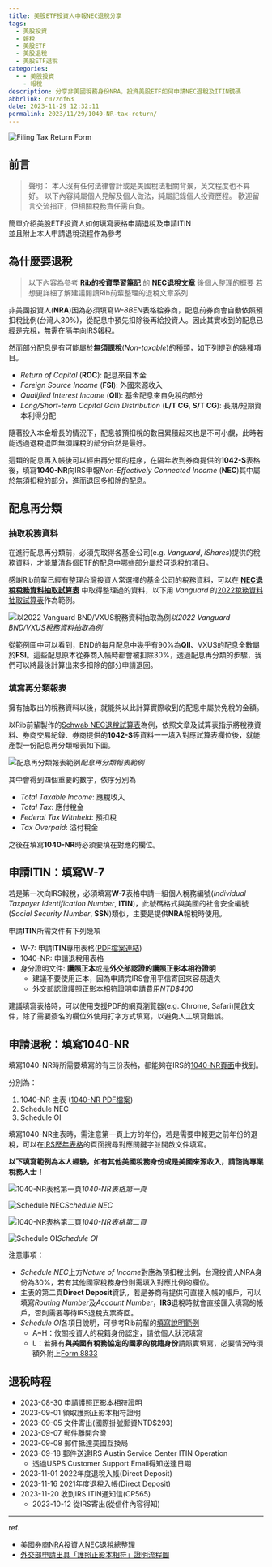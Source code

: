 ```yaml
---
title: 美股ETF投資人申報NEC退稅分享
tags:
  - 美股投資
  - 報稅
  - 美股ETF
  - 美股退稅
  - 美股ETF退稅
categories:
  - - 美股投資
    - 報稅
description: 分享非美國稅務身份NRA，投資美股ETF如何申請NEC退稅及ITIN號碼
abbrlink: c072df63
date: 2023-11-29 12:32:11
permalink: 2023/11/29/1040-NR-tax-return/
---
```


![Filing Tax Return Form](https://cdn.statically.io/gh/j4nusl1n/blog-images@master/kelly-sikkema-M98NRBuzbpc-unsplash.hb3ho92g448.webp)

## 前言

> 聲明：
本人沒有任何法律會計或是美國稅法相關背景，英文程度也不算好。
以下內容純屬個人見解及個人做法，純屬記錄個人投資歷程。
歡迎留言交流指正，但相關稅務責任需自負。
>

簡單介紹美股ETF投資人如何填寫表格申請退稅及申請ITIN  
並且附上本人申請退稅流程作為參考

<!--more-->

## 為什麼要退稅

> 以下內容為參考 **[Rib的投資學習筆記](https://ribtw.blogspot.com/)** 的 **[NEC退稅文章](https://ribtw.blogspot.com/2014/04/NEC-Tax-Refund.html)** 後個人整理的概要
若想更詳細了解建議閱讀Rib前輩整理的退稅文章系列
>

非美國投資人(**NRA**)因為必須填寫*W-8BEN*表格給券商，配息前券商會自動依照預扣稅比例(台灣人30%)，從配息中預先扣除後再給投資人。因此其實收到的配息已經是完稅，無需在隔年向IRS報稅。

然而部分配息是有可能屬於**無須課稅**(*Non-taxable*)的種類，如下列提到的幾種項目。

- *Return of Capital* (**ROC**): 配息來自本金
- *Foreign Source Income* (**FSI**): 外國來源收入
- *Qualified Interest Income* (**QII**): 基金配息來自免稅的部分
- *Long/Short-term Capital Gain Distribution* (**L/T CG**, **S/T CG**): 長期/短期資本利得分配

隨著投入本金增長的情況下，配息被預扣稅的數目累積起來也是不可小覷，此時若能透過退稅退回無須課稅的部分自然是最好。

這類的配息再入帳後可以經由再分類的程序，在隔年收到券商提供的**1042-S**表格後，填寫**1040-NR**向IRS申報*Non-Effectively Connected Income* (**NEC**)其中屬於無須扣稅的部分，進而退回多扣除的配息。

## 配息再分類

### 抽取稅務資料

在進行配息再分類前，必須先取得各基金公司(e.g. *Vanguard*, *iShares*)提供的稅務資料，才能釐清各個ETF的配息中哪些部分屬於可退稅的項目。

感謝Rib前輩已經有整理台灣投資人常選擇的基金公司的稅務資料，可以在 **[NEC退稅稅務資料抽取試算表](https://ribtw.blogspot.com/2015/04/tax-info-spreadsheet.html)** 中取得整理過的資料，以下用 *Vanguard* 的[2022稅務資料抽取試算表](https://docs.google.com/spreadsheets/d/1VBE5HgNNarBjUC_n_8vQ04MMCXCodwZ_SkUjesSsoXA/edit?usp=drive_link)作為範例。

![以2022 Vanguard BND/VXUS稅務資料抽取為例](https://cdn.statically.io/gh/j4nusl1n/blog-images@master/1040-NR-tax-return/BND-dividend.9e1klupvom8.webp)*以2022 Vanguard BND/VXUS稅務資料抽取為例*

從範例圖中可以看到，BND的每月配息中幾乎有90%為**QII**、VXUS的配息全數屬於**FSI**。這些配息原本從券商入帳時都會被扣除30%，透過配息再分類的步驟，我們可以將最後計算出來多扣除的部分申請退回。

### 填寫再分類報表

擁有抽取出的稅務資料以後，就能夠以此計算實際收到的配息中屬於免稅的金額。

以Rib前輩製作的[Schwab NEC退稅試算表](https://ribtw.blogspot.com/2017/04/schwab-nec-2016.html)為例，依照文章及試算表指示將稅務資料、券商交易紀錄、券商提供的********1042-S********等資料一一填入對應試算表欄位後，就能產製一份配息再分類報表如下圖。

![配息再分類報表範例](https://cdn.statically.io/gh/j4nusl1n/blog-images@master/1040-NR-tax-return/reclassification.1xpkh76rtkdc.webp)*配息再分類報表範例*

其中會得到四個重要的數字，依序分別為

- *Total Taxable Income*: 應稅收入
- *Total Tax*: 應付稅金
- *Federal Tax Withheld*: 預扣稅
- *Tax Overpaid*: 溢付稅金

之後在填寫**1040-NR**時必須要填在對應的欄位。

## 申請ITIN：填寫W-7

若是第一次向IRS報稅，必須填寫**W-7**表格申請一組個人稅務編號(*Individual Taxpayer Identification Number*, **ITIN**)，此號碼格式與美國的社會安全編號(*Social Security Number*, **SSN**)類似，主要是提供**NRA**報稅時使用。

申請**ITIN**所需文件有下列幾項

- W-7: 申請**ITIN**專用表格([PDF檔案連結](https://www.irs.gov/pub/irs-pdf/fw7.pdf))
- 1040-NR: 申請退稅用表格
- 身分證明文件: **護照正本**或是**外交部認證的護照正影本相符證明**
  - 建議不要使用正本，因為申請完IRS會用平信寄回來容易遺失
  - 外交部認證護照正影本相符證明申請費用*NTD$400*

建議填寫表格時，可以使用支援PDF的網頁瀏覽器(e.g. Chrome, Safari)開啟文件，除了需要簽名的欄位外使用打字方式填寫，以避免人工填寫錯誤。

## 申請退稅：填寫1040-NR

填寫1040-NR時所需要填寫的有三份表格，都能夠在IRS的[1040-NR頁面](https://www.irs.gov/forms-pubs/about-form-1040-nr)中找到。

分別為：

1. 1040-NR 主表 ([1040-NR PDF檔案](https://www.irs.gov/pub/irs-pdf/f1040nr.pdf))
2. Schedule NEC
3. Schedule OI

填寫1040-NR主表時，需注意第一頁上方的年份，若是需要申報更之前年份的退稅，可以在[IRS歷年表格](https://www.irs.gov/prior-year-forms-and-instructions)的頁面搜尋對應關鍵字並開啟文件填寫。

**以下填寫範例為本人經驗，如有其他美國稅務身份或是美國來源收入，請諮詢專業稅務人士！**

![1040-NR表格第一頁](https://cdn.statically.io/gh/j4nusl1n/blog-images@master/1040-NR-tax-return/1040-NR-page1.1qutg649uhxc.webp)*1040-NR表格第一頁*

![Schedule NEC](https://cdn.statically.io/gh/j4nusl1n/blog-images@master/1040-NR-tax-return/schedule-nec.4iud75o85km0.webp)*Schedule NEC*

![1040-NR表格第二頁](https://cdn.statically.io/gh/j4nusl1n/blog-images@master/1040-NR-tax-return/1040-NR-page2.3wsjskyqvbs0.webp)*1040-NR表格第二頁*

![Schedule OI](https://cdn.statically.io/gh/j4nusl1n/blog-images@master/1040-NR-tax-return/schedule-oi.49nizqrig2m0.webp)*Schedule OI*

注意事項：

- *Schedule NEC*上方*Nature of Income*對應為預扣稅比例，台灣投資人NRA身份為30%，若有其他國家稅務身份則需填入對應比例的欄位。
- 主表的第二頁**Direct Deposit**資訊，若是券商有提供可直接入帳的帳戶，可以填寫*Routing Number*及*Account Number*，**IRS**退稅時就會直接匯入填寫的帳戶，否則需要等待IRS退稅支票寄回。
- *Schedule OI*各項目說明，可參考Rib前輩的[填寫說明範例](https://ribtw.blogspot.com/2016/04/1040nr-schedule-oi.html)
  - A~H：攸關投資人的稅籍身份認定，請依個人狀況填寫
  - L：若擁有**與美國有稅務協定的國家的稅籍身份**請照實填寫，必要情況時須額外附上[Form 8833](https://www.irs.gov/forms-pubs/about-form-8833)

## 退稅時程

- 2023-08-30 申請護照正影本相符證明
- 2023-09-01 領取護照正影本相符證明
- 2023-09-05 文件寄出(國際掛號郵資NTD$293)
- 2023-09-07 郵件離開台灣
- 2023-09-08 郵件抵達美國互換局
- 2023-09-18 郵件送達IRS Austin Service Center ITIN Operation
  - 透過USPS Customer Support Email得知送達日期
- 2023-11-01 2022年度退稅入帳(Direct Deposit)
- 2023-11-16 2021年度退稅入帳(Direct Deposit)
- 2023-11-20 收到IRS ITIN通知信(CP565)
  - 2023-10-12 從IRS寄出(從信件內容得知)

---

ref.

- [美國券商NRA投資人NEC退稅總整理](https://ribtw.blogspot.com/2014/04/NEC-Tax-Refund.html)
- [外交部申請出具「護照正影本相符」證明流程圖](https://www.boca.gov.tw/cp-169-3981-7067f-1.html)
